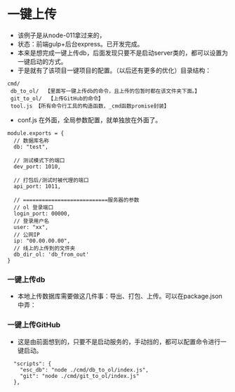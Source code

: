 # 一键上传

* 该例子是从node-011拿过来的，
* 状态：前端gulp+后台express。已开发完成。
* 本来是想完成一键上传db，后面发现只要不是启动server类的，都可以设置为一键启动的方式。
* 于是就有了该项目一键项目的配置。（以后还有更多的优化）目录结构：
```
cmd/
 db_to_ol/  【里面写一键上传db的命令，且上传的包暂时都在该文件夹下面。】
 git_to_ol/  【上传GitHub的命令】
 tool.js 【所有命令行工具的构造函数，_cmd函数promise封装】
```

* conf.js 在外面，全局参数配置，就单独放在外面了。
```
module.exports = {
  // 数据库名称
  db: "test",

  // 测试模式下的端口
  dev_port: 1010,

  // 打包后/测试时被代理的端口
  api_port: 1011,

  // ===========================服务器的参数
  // ol 登录端口
  login_port: 00000,
  // 登录用户名
  user: "xx",
  // 公网IP
  ip: "00.00.00.00",
  // 线上的上传到的文件夹
  db_dir_ol: 'db_from_out'
}
```

### 一键上传db

* 本地上传数据库需要做这几件事：导出、打包、上传。可以在package.json中弄：

### 一键上传GitHub

* 这是由前面想到的，只要不是启动服务的，手动挡的，都可以配置命令进行一键启动。
```
  "scripts": {
    "esc_db": "node ./cmd/db_to_ol/index.js",
    "git": "node ./cmd/git_to_ol/index.js"
  },
```
